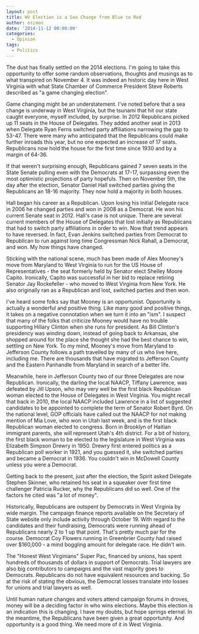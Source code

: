 ```yaml
---
layout: post
title: WV Election is a Sea Change from Blue to Red
author: esimon
date: '2014-11-12 00:00:00'
categories:
  - Opinion
tags:
  - Politics
---
```

The dust has finally settled on the 2014 elections. I'm going to take this opportunity to offer some random observations, thoughts and musings as to what transpired on November 4. It was indeed an historic day here in West Virginia with what State Chamber of Commerce President Steve Roberts described as "a game changing election". 

Game changing might be an understatement. I've noted before that a sea change is underway in West Virginia, but the tsunami that hit our state caught everyone, myself included, by surprise. In 2012 Republicans picked up 11 seats in the House of Delegates. They added another seat in 2013 when Delegate Ryan Ferns switched party affiliations narrowing the gap to 53-47. There were many who anticipated that the Republicans could make further inroads this year, but no one expected an increase of 17 seats. Republicans now hold the house for the first time since 1930 and by a margin of 64-36. 

If that weren't surprising enough, Republicans gained 7 seven seats in the State Senate pulling even with the Democrats at 17-17, surpassing even the most optimistic projections of party hopefuls. Then on November 5th, the day after the election, Senator Daniel Hall switched parties giving the Republicans an 18-16 majority. They now hold a majority in both houses. 

Hall began his career as a Republican. Upon losing his initial Delegate race in 2006 he changed parties and won in 2008 as a Democrat. He won his current Senate seat in 2012. Hall's case is not unique. There are several current members of the House of Delegates that lost initially as Republicans that had to switch party affiliations in order to win. Now that trend appears to have reversed. In fact, Evan Jenkins switched parties from Democrat to Republican to run against long time Congressman Nick Rahall, a Democrat, and won. My how things have changed. 

Sticking with the national scene, much has been made of Alex Mooney's move from Maryland to West Virginia to run for the US House of Representatives - the seat formerly held by Senator elect Shelley Moore Capito. Ironically, Capito was successful in her bid to replace retiring Senator Jay Rockefeller - who moved to West Virginia from New York. He also originally ran as a Republican and lost, switched parties and then won. 

I've heard some folks say that Mooney is an opportunist. Opportunity is actually a wonderful and positive thing. Like many good and positive things, it takes on a negative connotation when we turn it into an "ism". I suspect that many of the folks that criticize Mooney would have no trouble supporting Hillary Clinton when she runs for president. As Bill Clinton's presidency was winding down, instead of going back to Arkansas, she shopped around for the place she thought she had the best chance to win, settling on New York. To my mind, Mooney's move from Maryland to Jefferson County follows a path travelled by many of us who live here, including me. There are thousands that have migrated to Jefferson County and the Eastern Panhandle from Maryland in search of a better life. 

Meanwhile, here in Jefferson County two of our three Delegates are now Republican. Ironically, the darling the local NAACP, Tiffany Lawrence, was defeated by Jill Upson, who may very well be the first black Republican woman elected to the House of Delegates in West Virginia. You might recall that back in 2010, the local NAACP included Lawrence in a list of suggested candidates to be appointed to complete the term of Senator Robert Byrd. On the national level, GOP officials have called out the NAACP for not making mention of Mia Love, who won in Utah last week, and is the first black Republican woman elected to congress. Born in Brooklyn of Haitian immigrant parents, she will represent Utah's 4th district. For a bit of history, the first black woman to be elected to the legislature in West Virginia was Elizabeth Simpson Drewry in 1950. Drewry first entered politics as a Republican poll worker in 1921, and you guessed it, she switched parties and became a Democrat in 1936. You couldn't win in McDowell County unless you were a Democrat.

Getting back to the present, just after the election, the Spirit asked Delegate Stephen Skinner, who retained his seat in a squeaker over first time challenger Patricia Rucker, why the Republicans did so well. One of the factors he cited was "a lot of money". 

Historically, Republicans are outspent by Democrats in West Virginia by wide margin. The campaign finance reports available on the Secretary of State website only include activity through October 19. With regard to the candidates and their fundraising, Democrats were running ahead of Republicans nearly 2 to 1 up that point. That's pretty much par for the course. Democrat Coy Flowers running in Greenbrier County had raised over $160,000 - a mind boggling amount for delegate race. He didn't win. 

The "Honest West Virginians" Super Pac, financed by unions, has spent hundreds of thousands of dollars in support of Democrats. Trial lawyers are also big contributors to campaigns and the vast majority goes to Democrats. Republicans do not have equivalent resources and backing. So at the risk of stating the obvious, the Democrat losses translate into losses for unions and trial lawyers as well. 

Until human nature changes and voters attend campaign forums in droves, money will be a deciding factor in who wins elections. Maybe this election is an indication this is changing. I have my doubts, but hope springs eternal. In the meantime, the Republicans have been given a great opportunity. And opportunity is a good thing. We need more of it in West Virginia. 

